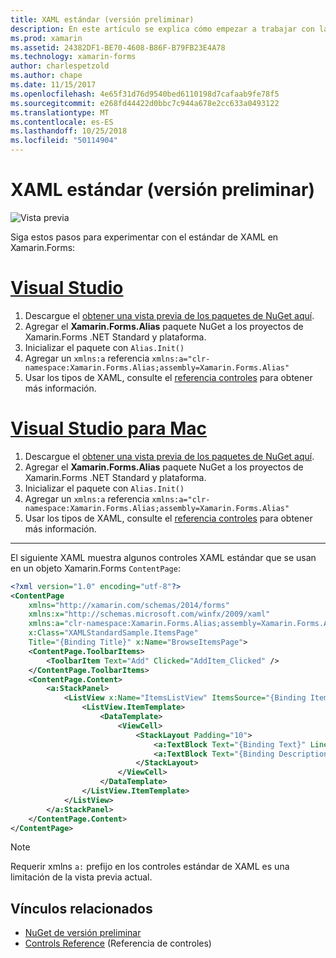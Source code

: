 ```yaml
---
title: XAML estándar (versión preliminar)
description: En este artículo se explica cómo empezar a trabajar con la exploración de la versión preliminar estándar de XAML en Xamarin.Forms.
ms.prod: xamarin
ms.assetid: 24382DF1-BE70-4608-B86F-B79FB23E4A78
ms.technology: xamarin-forms
author: charlespetzold
ms.author: chape
ms.date: 11/15/2017
ms.openlocfilehash: 4e65f31d76d9540bed6110198d7cafaab9fe78f5
ms.sourcegitcommit: e268fd44422d0bbc7c944a678e2cc633a0493122
ms.translationtype: MT
ms.contentlocale: es-ES
ms.lasthandoff: 10/25/2018
ms.locfileid: "50114904"
---
```

# <a name="xaml-standard-preview"></a>XAML estándar (versión preliminar)

![Vista previa](~/media/shared/preview.png)

Siga estos pasos para experimentar con el estándar de XAML en Xamarin.Forms:

# <a name="visual-studiotabwindows"></a>[Visual Studio](#tab/windows)

1. Descargue el [obtener una vista previa de los paquetes de NuGet aquí](https://aka.ms/xf-xamlstandard-nuget).
2. Agregar el **Xamarin.Forms.Alias** paquete NuGet a los proyectos de Xamarin.Forms .NET Standard y plataforma.
3. Inicializar el paquete con `Alias.Init()`
4. Agregar un `xmlns:a` referencia `xmlns:a="clr-namespace:Xamarin.Forms.Alias;assembly=Xamarin.Forms.Alias"`
5. Usar los tipos de XAML, consulte el [referencia controles](controls.md) para obtener más información.

# <a name="visual-studio-for-mactabmacos"></a>[Visual Studio para Mac](#tab/macos)

1. Descargue el [obtener una vista previa de los paquetes de NuGet aquí](https://aka.ms/xf-xamlstandard-nuget).
2. Agregar el **Xamarin.Forms.Alias** paquete NuGet a los proyectos de Xamarin.Forms .NET Standard y plataforma.
3. Inicializar el paquete con `Alias.Init()`
4. Agregar un `xmlns:a` referencia `xmlns:a="clr-namespace:Xamarin.Forms.Alias;assembly=Xamarin.Forms.Alias"`
5. Usar los tipos de XAML, consulte el [referencia controles](controls.md) para obtener más información.

-----

El siguiente XAML muestra algunos controles XAML estándar que se usan en un objeto Xamarin.Forms `ContentPage`:

```xml
<?xml version="1.0" encoding="utf-8"?>
<ContentPage 
    xmlns="http://xamarin.com/schemas/2014/forms" 
    xmlns:x="http://schemas.microsoft.com/winfx/2009/xaml" 
    xmlns:a="clr-namespace:Xamarin.Forms.Alias;assembly=Xamarin.Forms.Alias"
    x:Class="XAMLStandardSample.ItemsPage" 
    Title="{Binding Title}" x:Name="BrowseItemsPage">
    <ContentPage.ToolbarItems>
        <ToolbarItem Text="Add" Clicked="AddItem_Clicked" />
    </ContentPage.ToolbarItems>
    <ContentPage.Content>
        <a:StackPanel>
            <ListView x:Name="ItemsListView" ItemsSource="{Binding Items}" VerticalOptions="FillAndExpand" HasUnevenRows="true" RefreshCommand="{Binding LoadItemsCommand}" IsPullToRefreshEnabled="true" IsRefreshing="{Binding IsBusy, Mode=OneWay}" CachingStrategy="RecycleElement" ItemSelected="OnItemSelected">
                <ListView.ItemTemplate>
                    <DataTemplate>
                        <ViewCell>
                            <StackLayout Padding="10">
                                <a:TextBlock Text="{Binding Text}" LineBreakMode="NoWrap" Style="{DynamicResource ListItemTextStyle}" FontSize="16" />
                                <a:TextBlock Text="{Binding Description}" LineBreakMode="NoWrap" Style="{DynamicResource ListItemDetailTextStyle}" FontSize="13" />
                            </StackLayout>
                        </ViewCell>
                    </DataTemplate>
                </ListView.ItemTemplate>
            </ListView>
        </a:StackPanel>
    </ContentPage.Content>
</ContentPage>
```

> [!NOTE]
> Requerir xmlns `a:` prefijo en los controles estándar de XAML es una limitación de la vista previa actual.


## <a name="related-links"></a>Vínculos relacionados

- [NuGet de versión preliminar](https://aka.ms/xf-xamlstandard-nuget)
- [Controls Reference](controls.md) (Referencia de controles)
